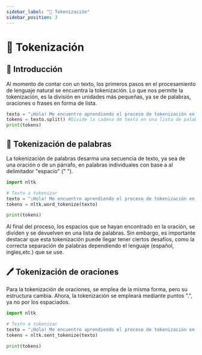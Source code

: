 ```yaml
---
sidebar_label: "🔑 Tokenización"
sidebar_position: 3
---
```


# 🔑 Tokenización

## 🌟 Introducción

Al momento de contar con un texto, los primeros pasos en el procesamiento de lenguaje natural se encuentra la tokenización. Lo que nos permite la tokenización, es la división en unidades más pequeñas, ya se de palabras, oraciones o frases en forma de lista.

```python title="Ejemplo de tokenización en python"
texto = "¡Hola! Me encuentro aprendiendo el proceso de tokenización en la mejor página de programación en python."
tokens = texto.split() #Divide la cadena de texto en una lista de palabras
print(tokens)
```

## 🧹 Tokenización de palabras

La tokenización de palabras desarma una secuencia de texto, ya sea de una oración o de un párrafo, en palabras individuales con base a al delimitador "espacio" (" ").

```python title="Ejemplo de tokenización de palabras con nltk"
import nltk

# Texto a tokenizar
texto = "¡Hola! Me encuentro aprendiendo el proceso de tokenización en la mejor página de programación en python."
tokens = nltk.word_tokenize(texto)

print(tokens)
```

Al final del proceso, los espacios que se hayan encontrado en la oración, se dividen y se devuelven en una lista de palabras. Sin embargo, es importante destacar que esta tokenización puede llegar tener ciertos desafíos, como la correcta separación de palabras dependiendo el lenguaje (español, ingles,etc.) que se use.

## 🖊️ Tokenización de oraciones

Para la tokenización de oraciones, se emplea de la misma forma, pero su estructura cambia. Ahora, la tokenización se empleará mediante puntos ".", ya no por los espaciados.

```python title="Ejemplo de tokenización de oraciones con nltk"
import nltk

# Texto a tokenizar
texto = "¡Hola! Me encuentro aprendiendo el proceso de tokenización en la mejor página de programación en python."
tokens = nltk.sent_tokenize(texto)

print(tokens)
```
